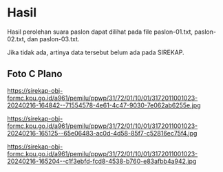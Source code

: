# Hasil

Hasil perolehan suara paslon dapat dilihat pada file paslon-01.txt, paslon-02.txt, dan paslon-03.txt.

Jika tidak ada, artinya data tersebut belum ada pada SIREKAP.

## Foto C Plano

https://sirekap-obj-formc.kpu.go.id/a961/pemilu/ppwp/31/72/01/10/01/3172011001023-20240216-164842--71554578-4e61-4c47-9030-7e062ab6255e.jpg

https://sirekap-obj-formc.kpu.go.id/a961/pemilu/ppwp/31/72/01/10/01/3172011001023-20240216-165125--65e06483-ac0d-4d58-85f7-c52816ec75f4.jpg

https://sirekap-obj-formc.kpu.go.id/a961/pemilu/ppwp/31/72/01/10/01/3172011001023-20240216-165204--c1f3ebfd-fcd8-4538-b760-e83afbb4a942.jpg
